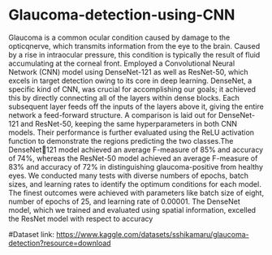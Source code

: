 # Glaucoma-detection-using-CNN
Glaucoma is a common ocular condition caused by damage to the opticqnerve, which transmits information from the eye to the 
brain. Caused by a rise in intraocular pressure, this condition is typically the result of fluid accumulating at the corneal front. Employed a Convolutional Neural Network (CNN) model using DenseNet-121 as well as ResNet-50, which excels in target detection owing to its core in deep learning. DenseNet, a specific kind of CNN, was crucial for accomplishing our goals; it achieved this by directly connecting all of the layers within dense blocks. Each subsequent layer feeds off the inputs of the layers above it, giving the entire network a feed-forward structure. A comparison is laid out for DenseNet-121 and ResNet-50, keeping the same hyperparameters in both CNN models. Their performance is further evaluated using the ReLU activation function to demonstrate the regions predicting the two classes.The DenseNet121 model achieved an average F-measure of 85% and accuracy of 74%, whereas the ResNet-50 model achieved an average F-measure of 83% and accuracy of 72% in distinguishing glaucoma-positive from healthy eyes. We conducted many tests with diverse numbers of epochs, batch sizes, and learning rates to identify the optimum conditions for each model. The finest outcomes were achieved with parameters like batch size of eight, number of epochs of 25, and learning rate of 0.00001. The DenseNet model, which we trained and evaluated using spatial information, excelled the ResNet model with respect to accuracy

#Dataset link: https://www.kaggle.com/datasets/sshikamaru/glaucoma-detection?resource=download 
